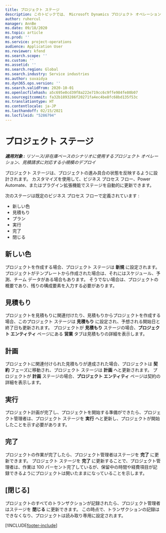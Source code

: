 ```yaml
---
title: プロジェクト ステージ
description: このトピックでは、 Microsoft Dynamics プロジェクト オペレーションで利用可能なプロジェクトのステージについて説明します。
author: ruhercul
manager: AnnBe
ms.date: 09/18/2020
ms.topic: article
ms.prod: ''
ms.service: project-operations
audience: Application User
ms.reviewer: kfend
ms.search.scope: ''
ms.custom: ''
ms.assetid: ''
ms.search.region: Global
ms.search.industry: Service industries
ms.author: suvaidya
ms.dyn365.ops.version: ''
ms.search.validFrom: 2020-10-01
ms.openlocfilehash: a5c695e0cd39f8a222e719cc6c9ffe984fe80b07
ms.sourcegitcommit: fa32b1893286f20271fa4ec4be8fc68bd135f53c
ms.translationtype: HT
ms.contentlocale: ja-JP
ms.lasthandoff: 02/15/2021
ms.locfileid: "5286794"
---
```

# <a name="project-stages"></a>プロジェクト ステージ

_**適用対象 :** リソース/非在庫ベースのシナリオに使用するプロジェクト オペレーション、見積請求に対応する小規模のデプロイ_

プロジェクト ステージは、プロジェクトの進み具合の状態を反映するように設計されます。 カスタマイズを使用して、ビジネス プロセス フロー、Power Automate、またはプラグイン拡張機能でステージを自動的に更新できます。

次のステージは既定のビジネス プロセス フローで定義されています :

- 新しい色
- 見積もり 
- プラン
- 実行
- 完了
- 閉じる​​ 

## <a name="new"></a>新しい色

プロジェクトを作成する場合、プロジェクト ステージは **新規** に設定されます。 プロジェクトがテンプレートから作成された場合は、それにはスケジュール、予測、チーム データがある場合もあります。 そうでない場合は、プロジェクトの概要であり、残りの構成要素を入力する必要があります。

## <a name="quote"></a>見積もり

プロジェクトを見積もりに関連付けたり、見積もりからプロジェクトを作成する場合、このプロジェクト ステージは **見積もり** に設定され、予想される開始日と終了日も更新されます。 プロジェクトが **見積もり** ステージの場合、**プロジェクト エンティティ** ページにある **営業** タブは見積もりの詳細を表示します。

## <a name="plan"></a>計画

プロジェクトに関連付けられた見積もりが達成された場合、プロジェクトは **契約** フェーズに移動され、プロジェクト ステージは **計画** へと更新されます。 プロジェクトが **計画** ステージの場合、**プロジェクト エンティティ** ページは契約の詳細を表示します。

## <a name="deliver"></a>実行

プロジェクト計画が完了し、プロジェクトを開始する準備ができたら、プロジェクト管理者は、プロジェクト ステージを **実行** へと更新し、プロジェクトが開始したことを示す必要があります。

## <a name="complete"></a>完了 

プロジェクトの作業が完了したら、プロジェクト管理者はステージを **完了** に更新できます。 プロジェクト ステージを **完了** に更新することで、プロジェクト管理者は、作業は 100 パーセント完了しているが、保留中の時間や経費項目が記録できるようにプロジェクトは開いたままになっていることを示します。

## <a name="close"></a>[閉じる]

プロジェクトのすべてのトランザクションが記録されたら、プロジェクト管理者はステージを **閉じる** に更新できます。 この時点で、トランザクションの記録はできなくなり、プロジェクトは読み取り専用に設定されます。



[!INCLUDE[footer-include](../includes/footer-banner.md)]
